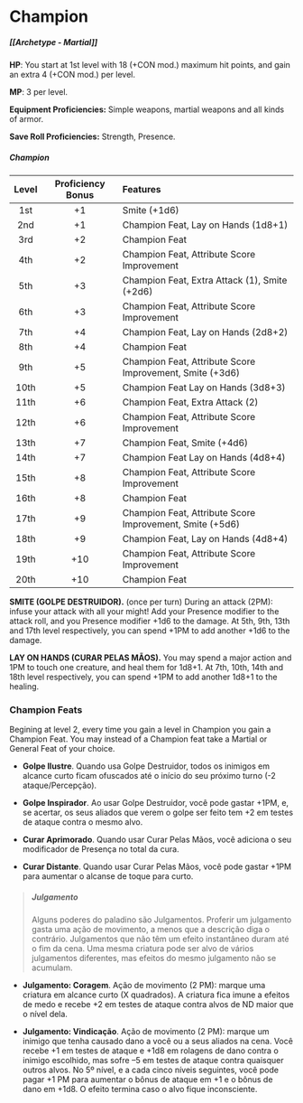 # Champion

##### [[Archetype - Martial]]

**HP**: You start at 1st level with 18 (+CON mod.) maximum hit points, and gain an extra 4 (+CON mod.) per level.

**MP**: 3 per level.

**Equipment Proficiencies:** Simple weapons, martial weapons and all kinds of armor.

**Save Roll Proficiencies:** Strength, Presence.

##### Champion

| Level | Proficiency Bonus | Features                                                 |
| :---: | :---------------: | :------------------------------------------------------- |
|  1st  |        +1         | Smite (+1d6)                                             |
|  2nd  |        +1         | Champion Feat, Lay on Hands (1d8+1)                      |
|  3rd  |        +2         | Champion Feat                                            |
|  4th  |        +2         | Champion Feat, Attribute Score Improvement               |
|  5th  |        +3         | Champion Feat, Extra Attack (1), Smite (+2d6)            |
|  6th  |        +3         | Champion Feat, Attribute Score Improvement               |
|  7th  |        +4         | Champion Feat, Lay on Hands (2d8+2)                      |
|  8th  |        +4         | Champion Feat                                            |
|  9th  |        +5         | Champion Feat, Attribute Score Improvement, Smite (+3d6) |
| 10th  |        +5         | Champion Feat Lay on Hands (3d8+3)                       |
| 11th  |        +6         | Champion Feat, Extra Attack (2)                          |
| 12th  |        +6         | Champion Feat, Attribute Score Improvement               |
| 13th  |        +7         | Champion Feat, Smite (+4d6)                              |
| 14th  |        +7         | Champion Feat Lay on Hands (4d8+4)                       |
| 15th  |        +8         | Champion Feat, Attribute Score Improvement               |
| 16th  |        +8         | Champion Feat                                            |
| 17th  |        +9         | Champion Feat, Attribute Score Improvement, Smite (+5d6) |
| 18th  |        +9         | Champion Feat, Lay on Hands (4d8+4)                      |
| 19th  |        +10        | Champion Feat, Attribute Score Improvement               |
| 20th  |        +10        | Champion Feat                                            |

**SMITE (GOLPE DESTRUIDOR).** (once per turn) During an attack (2PM): infuse your attack with all your might! Add your Presence modifier to the attack roll, and you Presence modifier +1d6 to the damage. At 5th, 9th, 13th and 17th level respectively, you can spend +1PM to add another +1d6 to the damage.

**LAY ON HANDS (CURAR PELAS MÃOS).** You may spend a major action and 1PM to touch one creature, and heal them for 1d8+1. At 7th, 10th, 14th and 18th level respectively, you can spend +1PM to add another 1d8+1 to the healing.

### Champion Feats

Begining at level 2, every time you gain a level in Champion you gain a Champion Feat. You may instead of a Champion feat take a Martial or General Feat of your choice.

- **Golpe Ilustre**. Quando usa Golpe Destruidor, todos os inimigos em alcance curto ficam ofuscados até o início do seu próximo turno (-2 ataque/Percepção).

- **Golpe Inspirador**. Ao usar Golpe Destruidor, você pode gastar +1PM, e, se acertar, os seus aliados que verem o golpe ser feito tem +2 em testes de ataque contra o mesmo alvo.

- **Curar Aprimorado**. Quando usar Curar Pelas Mãos, você adiciona o seu modificador de Presença no total da cura.

- **Curar Distante**. Quando usar Curar Pelas Mãos, você pode gastar +1PM para aumentar o alcanse de toque para curto.

> ##### Julgamento
>
> Alguns poderes do paladino são Julgamentos. Proferir um julgamento gasta uma ação de movimento, a menos que a descrição diga o contrário. Julgamentos que não têm um efeito instantâneo duram até o fim da cena. Uma mesma criatura pode ser alvo de vários julgamentos diferentes, mas efeitos do mesmo julgamento não se acumulam.

- **Julgamento: Coragem**. Ação de movimento (2 PM): marque uma criatura em alcance curto (X quadrados). A criatura fica imune a efeitos de medo e recebe +2 em testes de ataque contra alvos de ND maior que o nível dela.

- **Julgamento: Vindicação**. Ação de movimento (2 PM): marque um inimigo que tenha causado dano a você ou a seus aliados na cena. Você recebe +1 em testes de ataque e +1d8 em rolagens de dano contra o inimigo escolhido, mas sofre –5 em testes de ataque contra quaisquer outros alvos. No 5º nível, e a cada cinco níveis seguintes, você pode pagar +1 PM para aumentar o bônus de ataque em +1 e o bônus de dano em +1d8. O efeito termina caso o alvo fique inconsciente.
